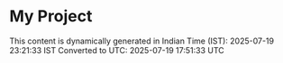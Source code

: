 # My Project

This content is dynamically generated in Indian Time (IST): 2025-07-19 23:21:33 IST
Converted to UTC: 2025-07-19 17:51:33 UTC
